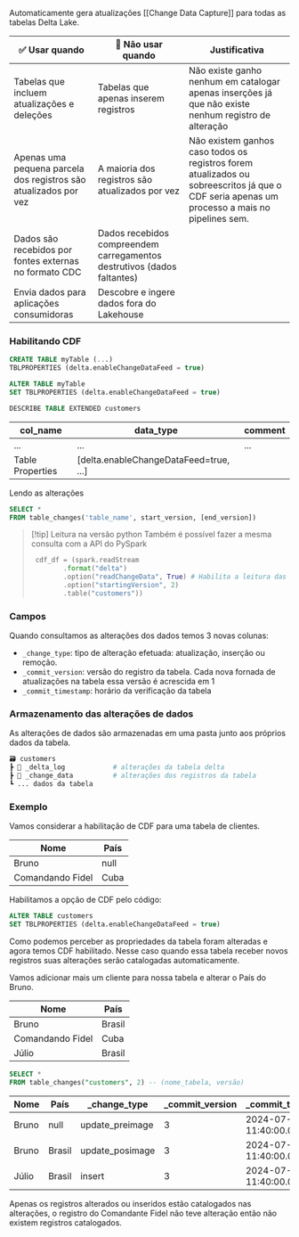 
Automaticamente gera atualizações [[Change Data Capture]] para todas as tabelas Delta Lake.

| ✅ Usar quando                                                    | 🛑 Não usar quando                                                      | Justificativa                                                                                                                                |
| ---------------------------------------------------------------- | ----------------------------------------------------------------------- | -------------------------------------------------------------------------------------------------------------------------------------------- |
| Tabelas que incluem atualizações e deleções                      | Tabelas que apenas inserem registros                                    | Não existe ganho nenhum em catalogar apenas inserções já que não existe nenhum registro de alteração                                         |
| Apenas uma pequena parcela dos registros são atualizados por vez | A maioria dos registros são atualizados por vez                         | Não existem ganhos caso todos os registros forem atualizados ou sobreescritos já que o CDF seria apenas um processo a mais no pipelines sem. |
| Dados são recebidos por fontes externas no formato CDC           | Dados recebidos compreendem carregamentos destrutivos (dados faltantes) |                                                                                                                                              |
| Envia dados para aplicações consumidoras                         | Descobre e ingere dados fora do Lakehouse                               |                                                                                                                                              |

### Habilitando CDF

```sql
CREATE TABLE myTable (...)
TBLPROPERTIES (delta.enableChangeDataFeed = true)

ALTER TABLE myTable
SET TBLPROPERTIES (delta.enableChangeDataFeed = true)
```

```sql
DESCRIBE TABLE EXTENDED customers
```

| col_name         | data_type                              | comment |
| ---------------- | -------------------------------------- | ------- |
| ...              | ...                                    | ...     |
| Table Properties | [delta.enableChangeDataFeed=true, ...] |         
Lendo as alterações

```sql
SELECT *
FROM table_changes('table_name', start_version, [end_version])
```

> [!tip] Leitura na versão python
> Também é possível fazer a mesma consulta com a API do PySpark
> ```python
>  cdf_df = (spark.readStream
>		  .format("delta")
>		  .option("readChangeData", True) # Habilita a leitura das alterações capturas pelo CDF
>		  .option("startingVersion", 2)
>		  .table("customers"))
> ```

### Campos

Quando consultamos as alterações dos dados temos 3 novas colunas:
- `_change_type`: tipo de alteração efetuada: atualização, inserção ou remoção.
- `_commit_version`: versão do registro da tabela. Cada nova fornada de atualizações na tabela essa versão é acrescida em 1
- `_commit_timestamp`: horário da verificação da tabela

### Armazenamento das alterações de dados

 As alterações de dados são armazenadas em uma pasta junto aos próprios dados da tabela.
  
  ```python
  🗃️ customers
  ┣ 📂 _delta_log            # alterações da tabela delta
  ┣ 📂 _change_data          # alterações dos registros da tabela
  ┗ ... dados da tabela
  ```

### Exemplo

Vamos considerar a habilitação de CDF para uma tabela de clientes.

| Nome             | País |
| ---------------- | ---- |
| Bruno            | null |
| Comandando Fidel | Cuba |

Habilitamos a opção de CDF pelo código:

```sql
ALTER TABLE customers
SET TBLPROPERTIES (delta.enableChangeDataFeed = true)
```

Como podemos perceber as propriedades da tabela foram alteradas e agora temos CDF habilitado. Nesse caso quando essa tabela receber novos registros suas alterações serão catalogadas automaticamente.

Vamos adicionar mais um cliente para nossa tabela e alterar o País do Bruno.

| Nome             | País   |
| ---------------- | ------ |
| Bruno            | Brasil |
| Comandando Fidel | Cuba   |
| Júlio            | Brasil |

```sql
SELECT *
FROM table_changes("customers", 2) -- (nome_tabela, versão)
```

| Nome  | País   | _change_type    | _commit_version | _commit_timestamp       |
| ----- | ------ | --------------- | --------------- | ----------------------- |
| Bruno | null   | update_preimage | 3               | 2024-07-23 11:40:00.000 |
| Bruno | Brasil | update_posimage | 3               | 2024-07-23 11:40:00.000 |
| Júlio | Brasil | insert          | 3               | 2024-07-23 11:40:00.000 |
Apenas os registros alterados ou inseridos estão catalogados nas alterações, o registro do Comandante Fidel não teve alteração então não existem registros catalogados.
